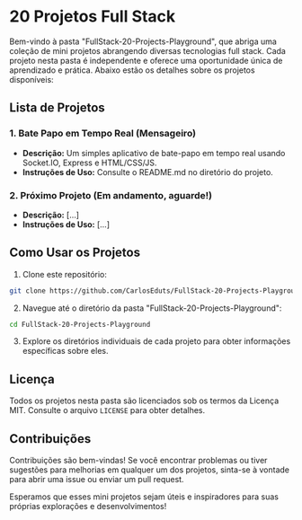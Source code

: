 # 20 Projetos Full Stack

Bem-vindo à pasta "FullStack-20-Projects-Playground", que abriga uma coleção de mini projetos abrangendo diversas tecnologias full stack. Cada projeto nesta pasta é independente e oferece uma oportunidade única de aprendizado e prática. Abaixo estão os detalhes sobre os projetos disponíveis:

## Lista de Projetos

### 1. Bate Papo em Tempo Real (Mensageiro)

- **Descrição:** Um simples aplicativo de bate-papo em tempo real usando Socket.IO, Express e HTML/CSS/JS.
- **Instruções de Uso:** Consulte o README.md no diretório do projeto.

### 2. Próximo Projeto (Em andamento, aguarde!)

- **Descrição:** [...]
- **Instruções de Uso:** [...]

## Como Usar os Projetos

1. Clone este repositório:

```bash
git clone https://github.com/CarlosEduts/FullStack-20-Projects-Playground.git
```

2. Navegue até o diretório da pasta "FullStack-20-Projects-Playground":

```bash
cd FullStack-20-Projects-Playground
```

3. Explore os diretórios individuais de cada projeto para obter informações específicas sobre eles.

## Licença

Todos os projetos nesta pasta são licenciados sob os termos da Licença MIT. Consulte o arquivo `LICENSE` para obter detalhes.

## Contribuições

Contribuições são bem-vindas! Se você encontrar problemas ou tiver sugestões para melhorias em qualquer um dos projetos, sinta-se à vontade para abrir uma issue ou enviar um pull request.

Esperamos que esses mini projetos sejam úteis e inspiradores para suas próprias explorações e desenvolvimentos!